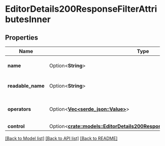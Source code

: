 # EditorDetails200ResponseFilterAttributesInner

## Properties

Name | Type | Description | Notes
------------ | ------------- | ------------- | -------------
**name** | Option<**String**> | The short name of the filter. | [optional]
**readable_name** | Option<**String**> | The long name of the filter. | [optional]
**operators** | Option<[**Vec<serde_json::Value>**](serde_json::Value.md)> | The comparison options for the filter. | [optional]
**control** | Option<[**crate::models::EditorDetails200ResponseFilterAttributesInnerControl**](editor_details_200_response_filter_attributes_inner_control.md)> |  | [optional]

[[Back to Model list]](../README.md#documentation-for-models) [[Back to API list]](../README.md#documentation-for-api-endpoints) [[Back to README]](../README.md)


